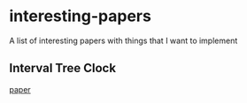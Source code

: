 # interesting-papers
A list of interesting papers with things that I want to implement



## Interval Tree Clock
[paper](http://gsd.di.uminho.pt/members/cbm/ps/itc2008.pdf)

